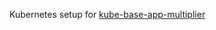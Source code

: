 Kubernetes setup for [kube-base-app-multiplier](https://github.com/sinhaaritro/kube-base-app-multiplier)